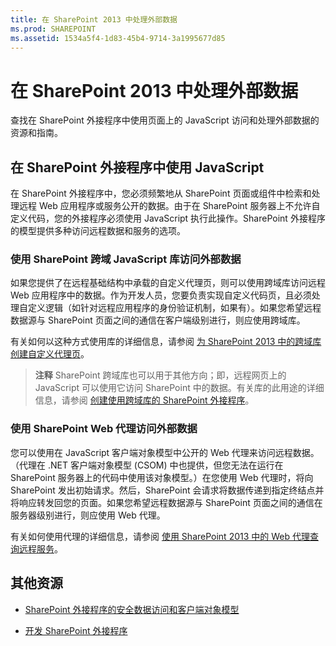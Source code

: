 ```yaml
---
title: 在 SharePoint 2013 中处理外部数据
ms.prod: SHAREPOINT
ms.assetid: 1534a5f4-1d83-45b4-9714-3a1995677d85
---
```



# 在 SharePoint 2013 中处理外部数据
查找在 SharePoint 外接程序中使用页面上的 JavaScript 访问和处理外部数据的资源和指南。
## 在 SharePoint 外接程序中使用 JavaScript
<a name="SP15Workdata_Working"> </a>

在 SharePoint 外接程序中，您必须频繁地从 SharePoint 页面或组件中检索和处理远程 Web 应用程序或服务公开的数据。由于在 SharePoint 服务器上不允许自定义代码，您的外接程序必须使用 JavaScript 执行此操作。SharePoint 外接程序的模型提供多种访问远程数据和服务的选项。
  
    
    

### 使用 SharePoint 跨域 JavaScript 库访问外部数据

如果您提供了在远程基础结构中承载的自定义代理页，则可以使用跨域库访问远程 Web 应用程序中的数据。作为开发人员，您要负责实现自定义代码页，且必须处理自定义逻辑（如针对远程应用程序的身份验证机制，如果有）。如果您希望远程数据源与 SharePoint 页面之间的通信在客户端级别进行，则应使用跨域库。
  
    
    
有关如何以这种方式使用库的详细信息，请参阅 [为 SharePoint 2013 中的跨域库创建自定义代理页](create-a-custom-proxy-page-for-the-cross-domain-library-in-sharepoint-2013.md)。
  
    
    

> **注释**
> SharePoint 跨域库也可以用于其他方向；即，远程网页上的 JavaScript 可以使用它访问 SharePoint 中的数据。有关库的此用途的详细信息，请参阅 [创建使用跨域库的 SharePoint 外接程序](creating-sharepoint-add-ins-that-use-the-cross-domain-library.md)。 
  
    
    


### 使用 SharePoint Web 代理访问外部数据

您可以使用在 JavaScript 客户端对象模型中公开的 Web 代理来访问远程数据。（代理在 .NET 客户端对象模型 (CSOM) 中也提供，但您无法在运行在 SharePoint 服务器上的代码中使用该对象模型。）在您使用 Web 代理时，将向 SharePoint 发出初始请求。然后，SharePoint 会请求将数据传递到指定终结点并将响应转发回您的页面。如果您希望远程数据源与 SharePoint 页面之间的通信在服务器级别进行，则应使用 Web 代理。
  
    
    
有关如何使用代理的详细信息，请参阅 [使用 SharePoint 2013 中的 Web 代理查询远程服务](query-a-remote-service-using-the-web-proxy-in-sharepoint-2013.md)。
  
    
    

## 其他资源
<a name="SP15Workdata_AddRes"> </a>


-  [SharePoint 外接程序的安全数据访问和客户端对象模型](secure-data-access-and-client-object-models-for-sharepoint-add-ins.md)
    
  
-  [开发 SharePoint 外接程序](develop-sharepoint-add-ins.md)
    
  

